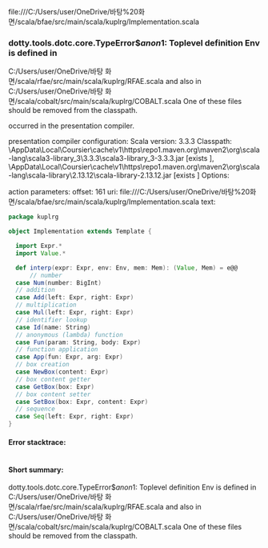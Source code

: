 file:///C:/Users/user/OneDrive/바탕%20화면/scala/bfae/src/main/scala/kuplrg/Implementation.scala
### dotty.tools.dotc.core.TypeError$$anon$1: Toplevel definition Env is defined in
  C:/Users/user/OneDrive/바탕 화면/scala/rfae/src/main/scala/kuplrg/RFAE.scala
and also in
  C:/Users/user/OneDrive/바탕 화면/scala/cobalt/src/main/scala/kuplrg/COBALT.scala
One of these files should be removed from the classpath.

occurred in the presentation compiler.

presentation compiler configuration:
Scala version: 3.3.3
Classpath:
<HOME>\AppData\Local\Coursier\cache\v1\https\repo1.maven.org\maven2\org\scala-lang\scala3-library_3\3.3.3\scala3-library_3-3.3.3.jar [exists ], <HOME>\AppData\Local\Coursier\cache\v1\https\repo1.maven.org\maven2\org\scala-lang\scala-library\2.13.12\scala-library-2.13.12.jar [exists ]
Options:



action parameters:
offset: 161
uri: file:///C:/Users/user/OneDrive/바탕%20화면/scala/bfae/src/main/scala/kuplrg/Implementation.scala
text:
```scala
package kuplrg

object Implementation extends Template {

  import Expr.*
  import Value.*

  def interp(expr: Expr, env: Env, mem: Mem): (Value, Mem) = e@@
      // number
  case Num(number: BigInt)
  // addition
  case Add(left: Expr, right: Expr)
  // multiplication
  case Mul(left: Expr, right: Expr)
  // identifier lookup
  case Id(name: String)
  // anonymous (lambda) function
  case Fun(param: String, body: Expr)
  // function application
  case App(fun: Expr, arg: Expr)
  // box creation
  case NewBox(content: Expr)
  // box content getter
  case GetBox(box: Expr)
  // box content setter
  case SetBox(box: Expr, content: Expr)
  // sequence
  case Seq(left: Expr, right: Expr)
}

```



#### Error stacktrace:

```

```
#### Short summary: 

dotty.tools.dotc.core.TypeError$$anon$1: Toplevel definition Env is defined in
  C:/Users/user/OneDrive/바탕 화면/scala/rfae/src/main/scala/kuplrg/RFAE.scala
and also in
  C:/Users/user/OneDrive/바탕 화면/scala/cobalt/src/main/scala/kuplrg/COBALT.scala
One of these files should be removed from the classpath.